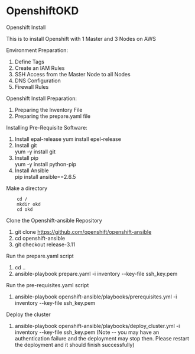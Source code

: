 # OpenshiftOKD
Openshift Install

This is to install Openshift with 1 Master and 3 Nodes on AWS

Environment Preparation:

  1. Define Tags
  2. Create an IAM Rules
  3. SSH Access from the Master Node to all Nodes
  4. DNS Configuration
  5. Firewall Rules
  
Openshift Install Preparation:
  
  1. Preparing the Inventory File
  2. Preparing the prepare.yaml file
  
Installing Pre-Requisite Software:
  
  1. Install epal-release 
        yum install epel-release
  2. Install git  
        yum -y install git
  3. Install pip  
        yum -y install python-pip
  4. Install Ansible  
        pip install ansible==2.6.5
        
Make a directory 
  
        cd /
        mkdir okd
        cd okd

Clone the Openshift-ansible Repository
  
  1. git clone https://github.com/openshift/openshift-ansible
  2. cd openshift-ansible
  3. git checkout release-3.11
 
 Run the prepare.yaml script
  
  1. cd ..
  2. ansible-playbook prepare.yaml -i inventory --key-file ssh_key.pem
 
 Run the pre-requisites.yaml script
  
  1. ansible-playbook openshift-ansible/playbooks/prerequisites.yml -i inventory --key-file ssh_key.pem
 
 Deploy the cluster
  
  1. ansible-playbook openshift-ansible/playbooks/deploy_cluster.yml -i inventory --key-file ssh_key.pem
     (Note -- you may have an authentication failure and the deployment may stop then. Please restart the deployment and it         should finish successfully)
